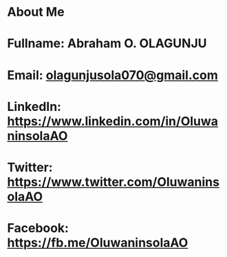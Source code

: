 # About Me
# Fullname: Abraham O. OLAGUNJU
# Email: olagunjusola070@gmail.com
# LinkedIn: https://www.linkedin.com/in/OluwaninsolaAO
# Twitter: https://www.twitter.com/OluwaninsolaAO
# Facebook: https://fb.me/OluwaninsolaAO
